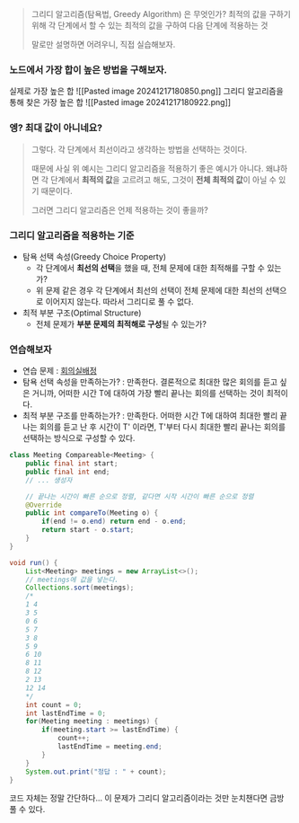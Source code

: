 > 그리디 알고리즘(탐욕법, Greedy Algorithm) 은 무엇인가?
> 최적의 값을 구하기 위해 각 단계에서 할 수 있는 최적의 값을 구하여 다음 단계에 적용하는 것
> 
> 말로만 설명하면 어려우니, 직접 실습해보자.
### 노드에서 가장 합이 높은 방법을 구해보자.
실제로 가장 높은 합
![[Pasted image 20241217180850.png]]
그리디 알고리즘을 통해 찾은 가장 높은 합
![[Pasted image 20241217180922.png]]
### 엥? 최대 값이 아니네요?
> 그렇다. 각 단계에서 최선이라고 생각하는 방법을 선택하는 것이다.
> 
> 때문에 사실 위 예시는 그리디 알고리즘을 적용하기 좋은 예시가 아니다. 왜냐하면 각 단계에서 **최적의 값**을 고르려고 해도, 그것이 **전체 최적의 값**이 아닐 수 있기 때문이다.
> 
> 그러면 그리디 알고리즘은 언제 적용하는 것이 좋을까?
### 그리디 알고리즘을 적용하는 기준
- 탐욕 선택 속성(Greedy Choice Property)
	- 각 단계에서 **최선의 선택**을 했을 때, 전체 문제에 대한 최적해를 구할 수 있는가?
	- 위 문제 같은 경우 각 단계에서 최선의 선택이 전체 문제에 대한 최선의 선택으로 이어지지 않는다. 따라서 그리디로 풀 수 없다.
- 최적 부분 구조(Optimal Structure)
	- 전체 문제가 **부분 문제의 최적해로 구성**될 수 있는가?
### 연습해보자
- 연습 문제 : [회의실배정](https://www.acmicpc.net/problem/1931)
- 탐욕 선택 속성을 만족하는가? : 만족한다. 결론적으로 최대한 많은 회의를 듣고 싶은 거니까, 어떠한 시간 T에 대하여 가장 빨리 끝나는 회의를 선택하는 것이 최적이다.
- 최적 부분 구조를 만족하는가? : 만족한다. 어떠한 시간 T에 대하여 최대한 빨리 끝나는 회의를 듣고 난 후 시간이 T' 이라면, T'부터 다시 최대한 빨리 끝나는 회의를 선택하는 방식으로 구성할 수 있다.
```java
class Meeting Compareable<Meeting> {
	public final int start;
	public final int end;
	// ... 생성자

	// 끝나는 시간이 빠른 순으로 정렬, 같다면 시작 시간이 빠른 순으로 정렬
	@Override
	public int compareTo(Meeting o) {
		if(end != o.end) return end - o.end;
		return start - o.start;
	}
}

void run() {
	List<Meeting> meetings = new ArrayList<>();
	// meetings에 값을 넣는다.
	Collections.sort(meetings);
	/*
	1 4
	3 5
	0 6
	5 7
	3 8
	5 9
	6 10
	8 11
	8 12
	2 13
	12 14
	*/
	int count = 0;
	int lastEndTime = 0;
	for(Meeting meeting : meetings) {
		if(meeting.start >= lastEndTime) {
			count++;
			lastEndTime = meeting.end;
		}
	}
	System.out.print("정답 : " + count);
}
```
코드 자체는 정말 간단하다...
이 문제가 그리디 알고리즘이라는 것만 눈치챈다면 금방 풀 수 있다.